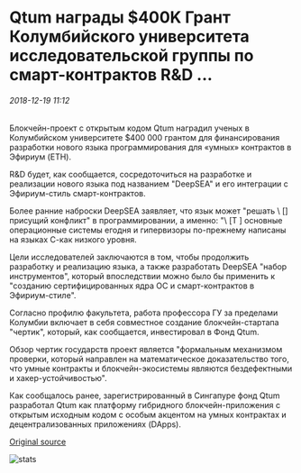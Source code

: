 # Qtum награды $400K Грант Колумбийского университета исследовательской группы по смарт-контрактов R&D ...

###### 2018-12-19 11:12

Блокчейн-проект с открытым кодом Qtum наградил ученых в Колумбийском университете $400 000 грантом для финансирования разработки нового языка программирования для «умных» контрактов в Эфириум (ETH).

R&D будет, как сообщается, сосредоточиться на разработке и реализации нового языка под названием "DeepSEA" и его интеграции с Эфириум-стиль смарт-контрактов.

Более ранние наброски DeepSEA заявляет, что язык может "решать \ [] присущий конфликт" в программировании, а именно: "\ [T \] основные операционные системы егодня и гипервизоры по-прежнему написаны на языках С-как низкого уровня.

Цели исследователей заключаются в том, чтобы продолжить разработку и реализацию языка, а также разработать DeepSEA "набор инструментов", который впоследствии можно было бы применить к "созданию сертифицированных ядра ОС и смарт-контрактов в Эфириум-стиле".

Согласно профилю факультета, работа профессора ГУ за пределами Колумбии включает в себя совместное создание блокчейн-стартапа "чертик", который, как сообщается, инвестировал в Фонд Qtum.

Обзор чертик государств проект является "формальным механизмом проверки, который направлен на математическое доказательство того, что умные контракты и блокчейн-экосистемы являются бездефектными и хакер-устойчивостью".

Как сообщалось ранее, зарегистрированный в Сингапуре фонд Qtum разработал Qtum как платформу гибридного блокчейн-приложения с открытым исходным кодом с особым акцентом на умных контрактах и децентрализованных приложениях (DApps).

[Original source](https://cointelegraph.com/news/qtum-awards-400k-grant-to-columbia-university-research-team-for-smart-contracts-rd)

![stats](https://c.statcounter.com/11760860/0/a89fa40b/1/ "stats")